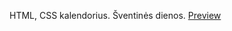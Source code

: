 HTML, CSS kalendorius. Šventinės dienos. 
[Preview](https://github.com/codevivi/2023-01-13-FRI-Nedarbo-dienu-kalendorius/blob/master/index.html)
